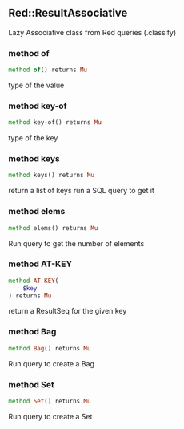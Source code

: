 Red::ResultAssociative
----------------------



Lazy Associative class from Red queries (.classify)

### method of

```raku
method of() returns Mu
```

type of the value

### method key-of

```raku
method key-of() returns Mu
```

type of the key

### method keys

```raku
method keys() returns Mu
```

return a list of keys run a SQL query to get it

### method elems

```raku
method elems() returns Mu
```

Run query to get the number of elements

### method AT-KEY

```raku
method AT-KEY(
    $key
) returns Mu
```

return a ResultSeq for the given key

### method Bag

```raku
method Bag() returns Mu
```

Run query to create a Bag

### method Set

```raku
method Set() returns Mu
```

Run query to create a Set

